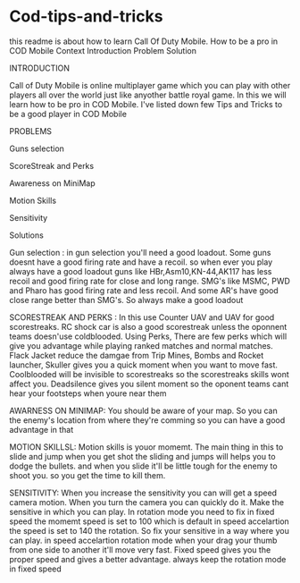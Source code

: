 # Cod-tips-and-tricks
this readme is about how to learn Call Of Duty Mobile. How to be a pro in COD Mobile
                                    Context
                                    Introduction
                                    Problem
                                    Solution
 
INTRODUCTION
  
  
  Call of Duty Mobile is online multiplayer game which you can play with other players all over the world just like anyother battle royal game. In this we will learn how to be pro in COD Mobile. I've listed down few Tips and Tricks to be a good player in COD Mobile
  
  PROBLEMS
  
  
  Guns selection
  
  
  ScoreStreak and Perks 
  
  
  Awareness on MiniMap
  
  
  Motion Skills
  
  
  Sensitivity
  
  
  
  
Solutions


Gun selection : in gun selection you'll need a good loadout. Some guns doesnt have a good firing rate and have a recoil. so when ever you play always have a good loadout guns like HBr,Asm10,KN-44,AK117 has less recoil and good firing rate for close and long range. SMG's like MSMC, PWD and Pharo has good firing rate and less recoil. And some AR's have good close range better than SMG's. So always make a good loadout



SCORESTREAK AND PERKS : In this use Counter UAV and UAV for good scorestreaks. RC shock car is also a good scorestreak unless the oponnent teams doesn'use coldblooded. Using Perks, There are few perks which will give you advantage while playing ranked matches and normal matches. Flack Jacket reduce the damgae from Trip Mines, Bombs and Rocket launcher, Skuller gives you a quick moment when you want to move fast. Coolblooded will be invisible to scorestreaks so the scorestreaks skills wont affect you. Deadsilence gives you silent moment so the oponent teams cant hear your footsteps when youre near them


AWARNESS ON MINIMAP: You should be aware of your map. So you can the enemy's location from where they're comming so you can have a good advantage in that


MOTION SKILLSL: Motion skills is youor momemt. The main thing in this to slide and jump when you get shot the sliding and jumps will helps you to dodge the bullets. and when you slide it'll be little tough for the enemy to shoot you. so you get the time to kill them. 


SENSITIVITY: When you increase the sensitivity you can will get a speed camera motion. When you turn the camera you can quickly do it. Make the sensitive in which you can play. In rotation mode you need to fix in fixed speed the momemt speed is set to 100 which is default in speed accelartion the speed is set to 140 the rotation. So fix your sensitive in a way where you can play. 
in speed accelartion rotation mode when your drag your thumb from one side to another it'll move very fast. Fixed speed gives you the proper speed and gives a better advantage. always keep the rotation mode in fixed speed

